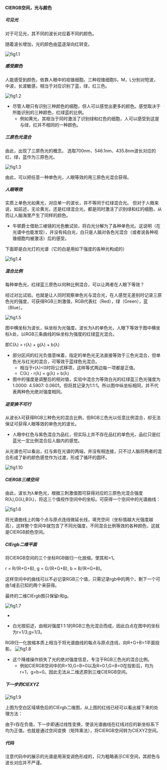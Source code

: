 #### CIERGB空间，光与颜色

##### 可见光
对于可见光，其不同的波长对应着不同的颜色。

随着波长增加，光的颜色由蓝逐渐向红转变。

![fig1.1](\pics\fig1.1.jpg)

##### 感受颜色

人能感受到颜色，依靠人眼中的视锥细胞。三种视锥细胞S，M，L分别对短波，中波，长波敏感，相当于对应识别了蓝，绿，红三色。

![fig1.2](\pics\fig1.2.webp)

- 尽管人眼只有识别三种颜色的细胞，但人可以感觉出更多的颜色。感觉取决于所能识别的三种颜色，红绿蓝的比例。
  - 例如黄光，其相当于同时激活了识别绿和红色的细胞，人可以感受到这是与绿，红并不相同的一种颜色。

##### 三原色光混合
由此，出现了三原色光的概念。
选取700nm、546.1nm、435.8nm波长对应的红，绿，蓝作为三原色光。

![fig1.3](\pics\fig1.3.webp)

由此，可以把任意一种单色光，人眼等效的用三原色光混合获得。

##### 人眼等效

实质上单色光如黄光，对应单一的波长，并不等同于红绿混合光。
但对于人眼来说，如前述，无论黄光，还是红绿混合光，都是同时激活了识别绿和红的细胞，从而让人脑海里产生了同样的颜色。

- 牛顿爵士借助三棱镜的光色散试验，将白光分解为了各种单色光。这说明（在光谱中也能发现），并没有纯白光，白只是人脑对各色光混合（或者说各种视锥细胞均被激活）后的感受。

下面即是白光灯的光谱（它的白是用如下强度的各种光构成的）

![fig1.4](\pics\fig1.4.jpg)

##### 混合比例

每种单色光，红绿蓝三原色以何种比例混合，可以让两者在人眼下等效？

经过对比试验。也就是让人同时观察单色光与混合光，在人感觉无差别时记录三原色光的强度，可获得RGB三刺激值，RGB代表红（Red），绿（Green），蓝（Blue）。


![fig1.5](\pics\fig1.5.png)

图中横坐标为波长，纵坐标为光强度。波长为λ的单色光，人眼下等效于图中横坐标λ处，以RGB三条曲线的纵坐标为强度的红绿蓝光混合。

即C(λ) = r(λ) + g(λ) + b(λ)

- 部分区间的红光负值意味着，指定的单色光无法直接等效于三色光混合，但单色光与红光的混合，可等效于蓝绿色光混合。
  - 相当于r(λ)<0时将公式移项，这样等式两边每一项都是正值。
  - C(λ) - r(λ) = g(λ) + b(λ)
- 图中的强度是调整后的相对值，实验中混合为等效白光的红绿蓝三色光强度为1.0000: 4.5907: 0.0601。但将其记录为1:1:1。所以图中纵坐标相同，并不代表两种色光绝对强度相同。

##### 逆变换不可行

从波长λ可获得RGB三种色光的混合比例，但RGB三色光以任意比例混合，却无法保证可获得人眼等效的单色光的波长。

- 人眼中红色与紫色混合为品红，但实际上并不存在品红的单色光，品红只是红蓝光一定比例混合后人脑内的感觉。

从光谱也可以看出，红与紫在光谱的两端，并没有相连接，只不过人脑将两者的混合形成了新的颜色感觉作为过渡，形成了循环的圆环。

![fig1.10](\pics\fig1.10.png)

##### CIERGB三维空间

由此，波长为λ单色光，根据三刺激值图可获得对应的三原色光混合强度R(λ),G(λ),B(λ)，将这三个值视作空间中的坐标。可获得一个空间中的光谱曲线：

![fig1.6](\pics\fig1.6.png)

将光谱曲线上的每个点与原点连线做延长线，填充空间（坐标值越大光强度越高），这样整个空间中就包含了不同光强度，不同混合比例等效的各种颜色，这就是CIERGB颜色空间。

##### CIErgb二维平面
将CIERGB空间的三个坐标RGB做归一化放缩，使其和=1。

r = R/(R+G+B), g = G/(R+G+B), b = B/(R+G+B)。

这样空间中的曲线可以不必记录RGB三个值，只需记录rgb中的两个，剩下一个可由1减去已知的两个来获得。

最终的二维CIErgb图只保留r和g。

![fig1.7](\pics\fig1.7.png)

-

- 白光按前述，由相对强度1:1:1的RGB三色光混合而成，因此白点在图中的坐标为r=1/3,g=1/3。

RGB归一化放缩本质上相当于将光谱曲线的每点与原点连线，向R+G+B=1平面投影。
![fig1.8](\pics\fig1.8.png)

- 这个降维操作损失了光的绝对强度信息，专注于RGB三色光的混合比例。
  - 例如CIERGB空间中的R=10,G=B=0以及R=0.1,G=B=0在投影后，均为r=1，g=b=0。因此无法从二维还原到三维CIERGB空间。

##### 下一步的CIEXYZ

![fig1.9](\pics\fig1.9.png)

上图为空白区域填色后的CIErgb二维图，从上图的红线已经可以看出接下来的处理方法：

由于r存在负值，下一步即通过线性变换，使该光谱曲线在红线对应的新坐标系下均为正值。也就是通过空间变换（矩阵乘法），将CIERGB空间转为CIEXYZ空间。



##### 代码

注意代码中的展示的光谱是用渐变调色形成的，只为粗略表示CIE空间，其颜色与波长对应并不严谨。